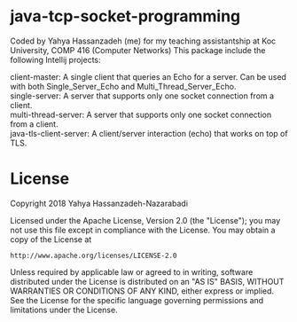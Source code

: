 # java-tcp-socket-programming
Coded by Yahya Hassanzadeh (me) for my teaching assistantship at Koc University, COMP 416 (Computer Networks)
This package include the following Intellij projects:

client-master: A single client that queries an Echo for a server. Can be used with both Single_Server_Echo and Multi_Thread_Server_Echo.  
single-server: A server that supports only one socket connection from a client.  
multi-thread-server: A server that supports only one socket connection from a client.  
java-tls-client-server: A client/server interaction (echo) that works on top of TLS.  

# License 
Copyright 2018 Yahya Hassanzadeh-Nazarabadi

Licensed under the Apache License, Version 2.0 (the "License");
you may not use this file except in compliance with the License.
You may obtain a copy of the License at

    http://www.apache.org/licenses/LICENSE-2.0

Unless required by applicable law or agreed to in writing, software
distributed under the License is distributed on an "AS IS" BASIS,
WITHOUT WARRANTIES OR CONDITIONS OF ANY KIND, either express or implied.
See the License for the specific language governing permissions and
limitations under the License.
